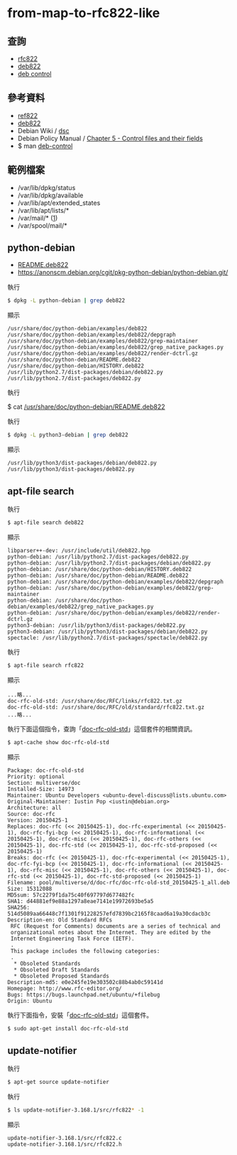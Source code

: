 
# from-map-to-rfc822-like

## 查詢

* [rfc822](https://www.google.com.tw/#q=rfc822)
* [deb822](https://www.google.com.tw/#q=deb822)
* [deb control](https://www.google.com.tw/#q=deb+control)


## 參考資料

* [ref822](https://www.w3.org/Protocols/rfc822/)
* [deb822](http://man7.org/linux/man-pages/man5/deb822.5.html)
* Debian Wiki / [dsc](https://wiki.debian.org/dsc)
* Debian Policy Manual / [Chapter 5 - Control files and their fields](https://www.debian.org/doc/debian-policy/ch-controlfields.html)
* $ man [deb-control](http://manpages.ubuntu.com/manpages/xenial/en/man5/deb-control.5.html)


## 範例檔案

* /var/lib/dpkg/status
* /var/lib/dpkg/available
* /var/lib/apt/extended_states
* /var/lib/apt/lists/*
* /var/mail/* ([1](https://refspecs.linuxfoundation.org/FHS_3.0/fhs/ch05s11.html))
* /var/spool/mail/*

## python-debian

* [README.deb822](https://github.com/romlok/python-debian/blob/master/README.deb822)
* https://anonscm.debian.org/cgit/pkg-python-debian/python-debian.git/

執行

``` sh
$ dpkg -L python-debian | grep deb822
```

顯示

```
/usr/share/doc/python-debian/examples/deb822
/usr/share/doc/python-debian/examples/deb822/depgraph
/usr/share/doc/python-debian/examples/deb822/grep-maintainer
/usr/share/doc/python-debian/examples/deb822/grep_native_packages.py
/usr/share/doc/python-debian/examples/deb822/render-dctrl.gz
/usr/share/doc/python-debian/README.deb822
/usr/share/doc/python-debian/HISTORY.deb822
/usr/lib/python2.7/dist-packages/debian/deb822.py
/usr/lib/python2.7/dist-packages/deb822.py
```

執行

$ cat [/usr/share/doc/python-debian/README.deb822](https://github.com/romlok/python-debian/blob/master/README.deb822)

執行

``` sh
$ dpkg -L python3-debian | grep deb822
```

顯示

```
/usr/lib/python3/dist-packages/debian/deb822.py
/usr/lib/python3/dist-packages/deb822.py
```

## apt-file search

執行

``` sh
$ apt-file search deb822
```

顯示

```
libparser++-dev: /usr/include/util/deb822.hpp
python-debian: /usr/lib/python2.7/dist-packages/deb822.py
python-debian: /usr/lib/python2.7/dist-packages/debian/deb822.py
python-debian: /usr/share/doc/python-debian/HISTORY.deb822
python-debian: /usr/share/doc/python-debian/README.deb822
python-debian: /usr/share/doc/python-debian/examples/deb822/depgraph
python-debian: /usr/share/doc/python-debian/examples/deb822/grep-maintainer
python-debian: /usr/share/doc/python-debian/examples/deb822/grep_native_packages.py
python-debian: /usr/share/doc/python-debian/examples/deb822/render-dctrl.gz
python3-debian: /usr/lib/python3/dist-packages/deb822.py
python3-debian: /usr/lib/python3/dist-packages/debian/deb822.py
spectacle: /usr/lib/python2.7/dist-packages/spectacle/deb822.py
```


執行

``` sh
$ apt-file search rfc822
```

顯示

```
...略...
doc-rfc-old-std: /usr/share/doc/RFC/links/rfc822.txt.gz
doc-rfc-old-std: /usr/share/doc/RFC/old/standard/rfc822.txt.gz
...略...
```

執行下面這個指令，查詢「[doc-rfc-old-std](http://packages.ubuntu.com/xenial/doc-rfc-old-std)」這個套件的相關資訊。

``` sh
$ apt-cache show doc-rfc-old-std
```

顯示

```
Package: doc-rfc-old-std
Priority: optional
Section: multiverse/doc
Installed-Size: 14973
Maintainer: Ubuntu Developers <ubuntu-devel-discuss@lists.ubuntu.com>
Original-Maintainer: Iustin Pop <iustin@debian.org>
Architecture: all
Source: doc-rfc
Version: 20150425-1
Replaces: doc-rfc (<< 20150425-1), doc-rfc-experimental (<< 20150425-1), doc-rfc-fyi-bcp (<< 20150425-1), doc-rfc-informational (<< 20150425-1), doc-rfc-misc (<< 20150425-1), doc-rfc-others (<< 20150425-1), doc-rfc-std (<< 20150425-1), doc-rfc-std-proposed (<< 20150425-1)
Breaks: doc-rfc (<< 20150425-1), doc-rfc-experimental (<< 20150425-1), doc-rfc-fyi-bcp (<< 20150425-1), doc-rfc-informational (<< 20150425-1), doc-rfc-misc (<< 20150425-1), doc-rfc-others (<< 20150425-1), doc-rfc-std (<< 20150425-1), doc-rfc-std-proposed (<< 20150425-1)
Filename: pool/multiverse/d/doc-rfc/doc-rfc-old-std_20150425-1_all.deb
Size: 15312088
MD5sum: 57c2279f1da75c40f697797d677482fc
SHA1: d44881ef9e88a1297a8eae7141e19972693be5a5
SHA256: 514d5089aa66448c7f1301f91228257efd7839bc2165f8caad6a19a30cdacb3c
Description-en: Old Standard RFCs
 RFC (Request for Comments) documents are a series of technical and
 organizational notes about the Internet. They are edited by the
 Internet Engineering Task Force (IETF).
 .
 This package includes the following categories:
 .
  * Obsoleted Standards
  * Obsoleted Draft Standards
  * Obsoleted Proposed Standards
Description-md5: e0e245fe19e303502c88b4ab0c59141d
Homepage: http://www.rfc-editor.org/
Bugs: https://bugs.launchpad.net/ubuntu/+filebug
Origin: Ubuntu

```

執行下面指令，安裝「[doc-rfc-old-std](http://packages.ubuntu.com/xenial/doc-rfc-old-std)」這個套件。

``` sh
$ sudo apt-get install doc-rfc-old-std
```


## update-notifier

執行

``` sh
$ apt-get source update-notifier
```

執行

``` sh
$ ls update-notifier-3.168.1/src/rfc822* -1
```

顯示

```
update-notifier-3.168.1/src/rfc822.c
update-notifier-3.168.1/src/rfc822.h
```
